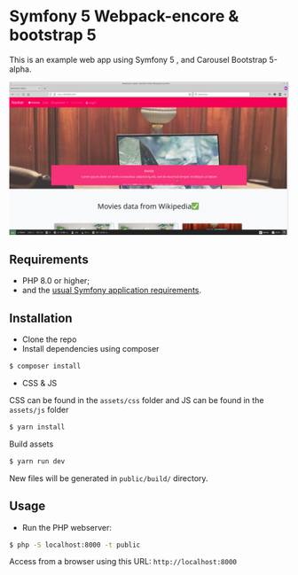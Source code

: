 Symfony 5 Webpack-encore & bootstrap 5
====================================

This is an example web app using  Symfony 5 , and Carousel Bootstrap 5-alpha.

![Alt text](screenshot/header.png?raw=true "home page")

Requirements
------------

  * PHP 8.0 or higher;
  * and the [usual Symfony application requirements][1].

Installation
------------
- Clone the repo
- Install dependencies using composer


```bash
$ composer install
```



- CSS & JS 

CSS can be found in the `assets/css` folder and JS can be found in the `assets/js` folder

```bash
$ yarn install
```

Build assets

```bash
$ yarn run dev
```

New files will be generated in `public/build/` directory.


Usage
-----
- Run the PHP webserver:


```bash
$ php -S localhost:8000 -t public
```
 Access from a browser using this URL: `http://localhost:8000`


[1]: https://symfony.com/doc/current/reference/requirements.html